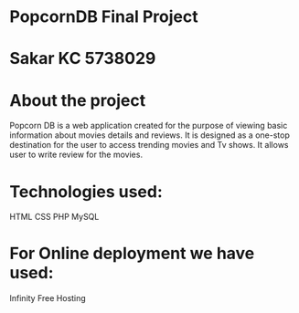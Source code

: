 # PopcornDB Final Project
# Sakar KC       5738029  

# About the project
Popcorn DB is a web application created for the purpose of viewing basic information about movies details and reviews. 
It is designed as a one-stop destination for the user to access trending movies and Tv shows. 
It allows user to write review for the movies. 

# Technologies used:
 HTML
 CSS
 PHP
 MySQL
 
# For Online deployment we have used:
 Infinity Free Hosting

